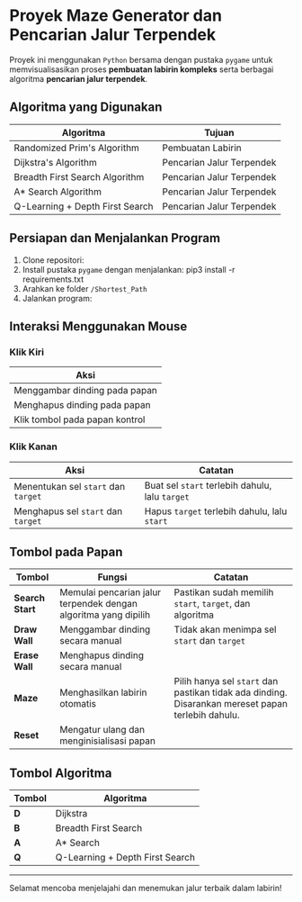# Proyek Maze Generator dan Pencarian Jalur Terpendek

Proyek ini menggunakan `Python` bersama dengan pustaka `pygame` untuk memvisualisasikan proses **pembuatan labirin kompleks** serta berbagai algoritma **pencarian jalur terpendek**.

## Algoritma yang Digunakan

| Algoritma                              | Tujuan                    |
|----------------------------------------|---------------------------|
| Randomized Prim's Algorithm            | Pembuatan Labirin         |
| Dijkstra's Algorithm                   | Pencarian Jalur Terpendek |
| Breadth First Search Algorithm         | Pencarian Jalur Terpendek |
| A* Search Algorithm                    | Pencarian Jalur Terpendek |
| Q-Learning + Depth First Search        | Pencarian Jalur Terpendek |

## Persiapan dan Menjalankan Program

1. Clone repositori:
2. Install pustaka `pygame` dengan menjalankan:
pip3 install -r requirements.txt
3. Arahkan ke folder `/Shortest_Path`
4. Jalankan program:


## Interaksi Menggunakan Mouse

### Klik Kiri
| Aksi                                          |
|----------------------------------------------|
| Menggambar dinding pada papan                |
| Menghapus dinding pada papan                 |
| Klik tombol pada papan kontrol               |

### Klik Kanan
| Aksi                                | Catatan                                      |
|-------------------------------------|----------------------------------------------|
| Menentukan sel `start` dan `target` | Buat sel `start` terlebih dahulu, lalu `target` |
| Menghapus sel `start` dan `target` | Hapus `target` terlebih dahulu, lalu `start` |

## Tombol pada Papan

| Tombol            | Fungsi                                               | Catatan |
|------------------|------------------------------------------------------|---------|
| **Search Start**  | Memulai pencarian jalur terpendek dengan algoritma yang dipilih | Pastikan sudah memilih `start`, `target`, dan algoritma |
| **Draw Wall**     | Menggambar dinding secara manual                    | Tidak akan menimpa sel `start` dan `target` |
| **Erase Wall**    | Menghapus dinding secara manual                     |         |
| **Maze**          | Menghasilkan labirin otomatis                       | Pilih hanya sel `start` dan pastikan tidak ada dinding. Disarankan mereset papan terlebih dahulu. |
| **Reset**         | Mengatur ulang dan menginisialisasi papan           |         |

## Tombol Algoritma

| Tombol | Algoritma                      |
|--------|--------------------------------|
| **D**  | Dijkstra                       |
| **B**  | Breadth First Search           |
| **A**  | A* Search                      |
| **Q**  | Q-Learning + Depth First Search |

---

Selamat mencoba menjelajahi dan menemukan jalur terbaik dalam labirin!
